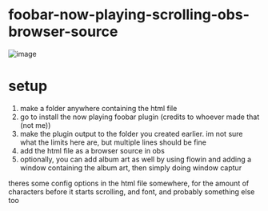 # foobar-now-playing-scrolling-obs-browser-source

![image](https://github.com/user-attachments/assets/5daa6128-2cf7-4139-ae54-03c14cf5bc3d)

# setup
1. make a folder anywhere containing the html file
2. go to install the now playing foobar plugin (credits to whoever made that (not me))
3. make the plugin output to the folder you created earlier. im not sure what the limits here are, but multiple lines should be fine
4. add the html file as a browser source in obs
5. optionally, you can add album art as well by using flowin and adding a window containing the album art, then simply doing window captur

theres some config options in the html file somewhere, for the amount of characters before it starts scrolling, and font, and probably something else too
